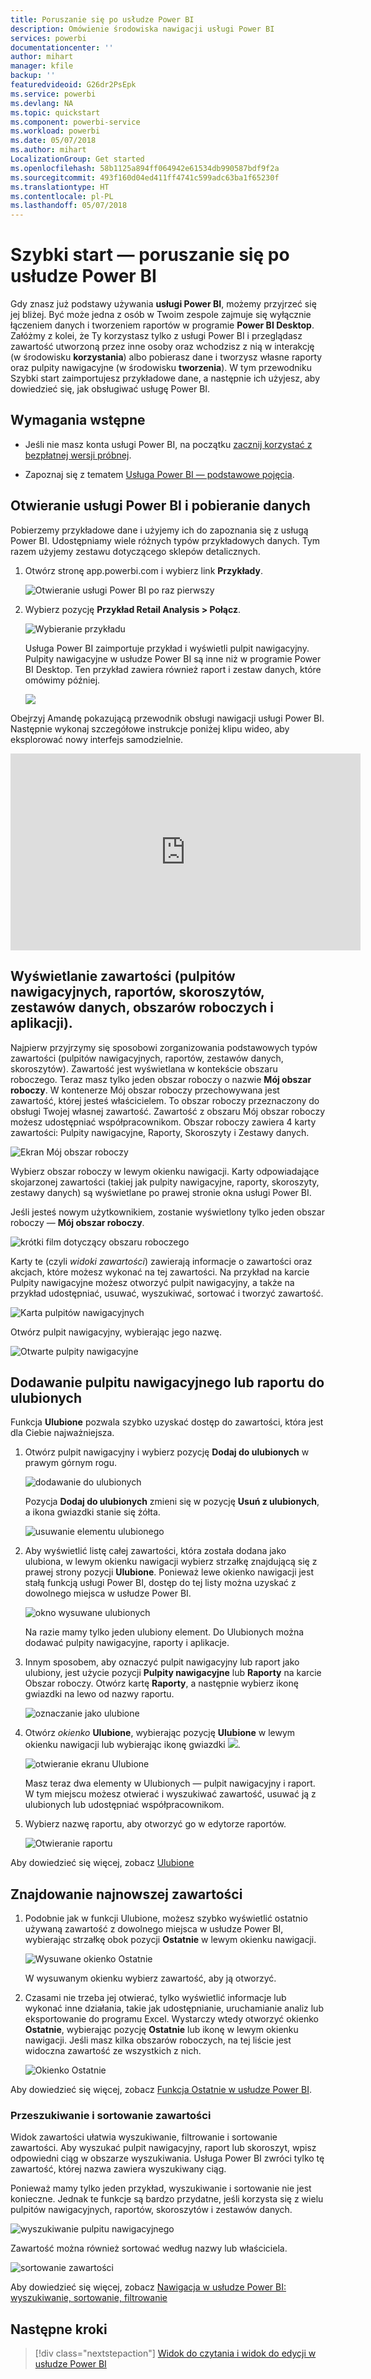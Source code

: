 ```yaml
---
title: Poruszanie się po usłudze Power BI
description: Omówienie środowiska nawigacji usługi Power BI
services: powerbi
documentationcenter: ''
author: mihart
manager: kfile
backup: ''
featuredvideoid: G26dr2PsEpk
ms.service: powerbi
ms.devlang: NA
ms.topic: quickstart
ms.component: powerbi-service
ms.workload: powerbi
ms.date: 05/07/2018
ms.author: mihart
LocalizationGroup: Get started
ms.openlocfilehash: 58b1125a894ff064942e61534db990587bdf9f2a
ms.sourcegitcommit: 493f160d04ed411ff4741c599adc63ba1f65230f
ms.translationtype: HT
ms.contentlocale: pl-PL
ms.lasthandoff: 05/07/2018
---
```

# <a name="quickstart---getting-around-in-power-bi-service"></a>Szybki start — poruszanie się po usłudze Power BI

Gdy znasz już podstawy używania **usługi Power BI**, możemy przyjrzeć się jej bliżej. Być może jedna z osób w Twoim zespole zajmuje się wyłącznie łączeniem danych i tworzeniem raportów w programie **Power BI Desktop**. Załóżmy z kolei, że Ty korzystasz tylko z usługi Power BI i przeglądasz zawartość utworzoną przez inne osoby oraz wchodzisz z nią w interakcję (w środowisku **korzystania**) albo pobierasz dane i tworzysz własne raporty oraz pulpity nawigacyjne (w środowisku **tworzenia**). W tym przewodniku Szybki start zaimportujesz przykładowe dane, a następnie ich użyjesz, aby dowiedzieć się, jak obsługiwać usługę Power BI. 
 
## <a name="prerequisites"></a>Wymagania wstępne

- Jeśli nie masz konta usługi Power BI, na początku [zacznij korzystać z bezpłatnej wersji próbnej](https://app.powerbi.com/signupredirect?pbi_source=web).

- Zapoznaj się z tematem [Usługa Power BI — podstawowe pojęcia](service-basic-concepts.md).

## <a name="open-power-bi-service-and-get-some-data"></a>Otwieranie usługi Power BI i pobieranie danych
Pobierzemy przykładowe dane i użyjemy ich do zapoznania się z usługą Power BI. Udostępniamy wiele różnych typów przykładowych danych. Tym razem użyjemy zestawu dotyczącego sklepów detalicznych.    
1. Otwórz stronę app.powerbi.com i wybierz link **Przykłady**. 

    ![Otwieranie usługi Power BI po raz pierwszy](media/service-the-new-power-bi-experience/power-bi-new-user.png)

2. Wybierz pozycję **Przykład Retail Analysis > Połącz**.

    ![Wybieranie przykładu](media/service-the-new-power-bi-experience/power-bi-retail-sample.png)

    Usługa Power BI zaimportuje przykład i wyświetli pulpit nawigacyjny. Pulpity nawigacyjne w usłudze Power BI są inne niż w programie Power BI Desktop. Ten przykład zawiera również raport i zestaw danych, które omówimy później.

    ![](media/service-the-new-power-bi-experience/power-bi-dashboard.png)

Obejrzyj Amandę pokazującą przewodnik obsługi nawigacji usługi Power BI.  Następnie wykonaj szczegółowe instrukcje poniżej klipu wideo, aby eksplorować nowy interfejs samodzielnie.

<iframe width="560" height="315" src="https://www.youtube.com/embed/G26dr2PsEpk" frameborder="0" allowfullscreen></iframe>


## <a name="view-content-dashboards-reports-workbooks-datasets-workspaces-apps"></a>Wyświetlanie zawartości (pulpitów nawigacyjnych, raportów, skoroszytów, zestawów danych, obszarów roboczych i aplikacji).
Najpierw przyjrzymy się sposobowi zorganizowania podstawowych typów zawartości (pulpitów nawigacyjnych, raportów, zestawów danych, skoroszytów). Zawartość jest wyświetlana w kontekście obszaru roboczego. Teraz masz tylko jeden obszar roboczy o nazwie **Mój obszar roboczy**. W kontenerze Mój obszar roboczy przechowywana jest zawartość, której jesteś właścicielem. To obszar roboczy przeznaczony do obsługi Twojej własnej zawartość. Zawartość z obszaru Mój obszar roboczy możesz udostępniać współpracownikom. Obszar roboczy zawiera 4 karty zawartości: Pulpity nawigacyjne, Raporty, Skoroszyty i Zestawy danych.

![Ekran Mój obszar roboczy](media/service-the-new-power-bi-experience/power-bi-my-workspace2.png)

Wybierz obszar roboczy w lewym okienku nawigacji. Karty odpowiadające skojarzonej zawartości (takiej jak pulpity nawigacyjne, raporty, skoroszyty, zestawy danych) są wyświetlane po prawej stronie okna usługi Power BI.

Jeśli jesteś nowym użytkownikiem, zostanie wyświetlony tylko jeden obszar roboczy — **Mój obszar roboczy**.

![krótki film dotyczący obszaru roboczego](media/service-the-new-power-bi-experience/nav.gif)

Karty te (czyli *widoki zawartości*) zawierają informacje o zawartości oraz akcjach, które możesz wykonać na tej zawartości.  Na przykład na karcie Pulpity nawigacyjne możesz otworzyć pulpit nawigacyjny, a także na przykład udostępniać, usuwać, wyszukiwać, sortować i tworzyć zawartość.

![Karta pulpitów nawigacyjnych](media/service-the-new-power-bi-experience/power-bi-dashboard-tab.png)

Otwórz pulpit nawigacyjny, wybierając jego nazwę.

![Otwarte pulpity nawigacyjne](media/service-the-new-power-bi-experience/power-bi-open-dashboard.png)

## <a name="favorite-a-dashboard-and-a-report"></a>Dodawanie pulpitu nawigacyjnego lub raportu do ulubionych
Funkcja **Ulubione** pozwala szybko uzyskać dostęp do zawartości, która jest dla Ciebie najważniejsza.  

1. Otwórz pulpit nawigacyjny i wybierz pozycję **Dodaj do ulubionych** w prawym górnym rogu.
   
   ![dodawanie do ulubionych](media/service-the-new-power-bi-experience/powerbi-dashboard-favorite.png)
   
   Pozycja **Dodaj do ulubionych** zmieni się w pozycję **Usuń z ulubionych**, a ikona gwiazdki stanie się żółta.
   
   ![usuwanie elementu ulubionego](media/service-the-new-power-bi-experience/power-bi-unfavorite2.png)

2. Aby wyświetlić listę całej zawartości, która została dodana jako ulubiona, w lewym okienku nawigacji wybierz strzałkę znajdującą się z prawej strony pozycji **Ulubione**. Ponieważ lewe okienko nawigacji jest stałą funkcją usługi Power BI, dostęp do tej listy można uzyskać z dowolnego miejsca w usłudze Power BI.
   
    ![okno wysuwane ulubionych](media/service-the-new-power-bi-experience/power-bi-favorite.png)
   
    Na razie mamy tylko jeden ulubiony element. Do Ulubionych można dodawać pulpity nawigacyjne, raporty i aplikacje.  

1. Innym sposobem, aby oznaczyć pulpit nawigacyjny lub raport jako ulubiony, jest użycie pozycji **Pulpity nawigacyjne** lub **Raporty** na karcie Obszar roboczy.  Otwórz kartę **Raporty**, a następnie wybierz ikonę gwiazdki na lewo od nazwy raportu.
   
   ![oznaczanie jako ulubione](media/service-the-new-power-bi-experience/power-bi-report-favorite.png)

3. Otwórz *okienko* **Ulubione**, wybierając pozycję **Ulubione** w lewym okienku nawigacji lub wybierając ikonę gwiazdki ![](media/service-the-new-power-bi-experience/powerbi-star-icon.png).
   
   ![otwieranie ekranu Ulubione](media/service-the-new-power-bi-experience/power-bi-favorite-pane.png)
   
   Masz teraz dwa elementy w Ulubionych — pulpit nawigacyjny i raport. W tym miejscu możesz otwierać i wyszukiwać zawartość, usuwać ją z ulubionych lub udostępniać współpracownikom.

4. Wybierz nazwę raportu, aby otworzyć go w edytorze raportów.

    ![Otwieranie raportu](media/service-the-new-power-bi-experience/power-bi-report-open.png)


Aby dowiedzieć się więcej, zobacz [Ulubione](service-dashboard-favorite.md)

## <a name="locate-your-most-recent-content"></a>Znajdowanie najnowszej zawartości

1. Podobnie jak w funkcji Ulubione, możesz szybko wyświetlić ostatnio używaną zawartość z dowolnego miejsca w usłudze Power BI, wybierając strzałkę obok pozycji **Ostatnie** w lewym okienku nawigacji.

   ![Wysuwane okienko Ostatnie](media/service-the-new-power-bi-experience/power-bi-recent-flyout.png)

    W wysuwanym okienku wybierz zawartość, aby ją otworzyć.

2. Czasami nie trzeba jej otwierać, tylko wyświetlić informacje lub wykonać inne działania, takie jak udostępnianie, uruchamianie analiz lub eksportowanie do programu Excel. Wystarczy wtedy otworzyć okienko **Ostatnie**, wybierając pozycję **Ostatnie** lub ikonę w lewym okienku nawigacji. Jeśli masz kilka obszarów roboczych, na tej liście jest widoczna zawartość ze wszystkich z nich.

   ![Okienko Ostatnie](media/service-the-new-power-bi-experience/power-bi-recent.png)

Aby dowiedzieć się więcej, zobacz [Funkcja Ostatnie w usłudze Power BI](service-recent.md).

### <a name="search-and-sort-content"></a>Przeszukiwanie i sortowanie zawartości
Widok zawartości ułatwia wyszukiwanie, filtrowanie i sortowanie zawartości. Aby wyszukać pulpit nawigacyjny, raport lub skoroszyt, wpisz odpowiedni ciąg w obszarze wyszukiwania. Usługa Power BI zwróci tylko tę zawartość, której nazwa zawiera wyszukiwany ciąg.

Ponieważ mamy tylko jeden przykład, wyszukiwanie i sortowanie nie jest konieczne.  Jednak te funkcje są bardzo przydatne, jeśli korzysta się z wielu pulpitów nawigacyjnych, raportów, skoroszytów i zestawów danych.

![wyszukiwanie pulpitu nawigacyjnego](media/service-the-new-power-bi-experience/power-bi-search-sort.png)

Zawartość można również sortować według nazwy lub właściciela.  

![sortowanie zawartości](media/service-the-new-power-bi-experience/power-bi-sort.png)

Aby dowiedzieć się więcej, zobacz [Nawigacja w usłudze Power BI: wyszukiwanie, sortowanie, filtrowanie](service-navigation-search-filter-sort.md)

## <a name="next-steps"></a>Następne kroki

> [!div class="nextstepaction"]
> [Widok do czytania i widok do edycji w usłudze Power BI](./service-reading-view-and-editing-view.md)